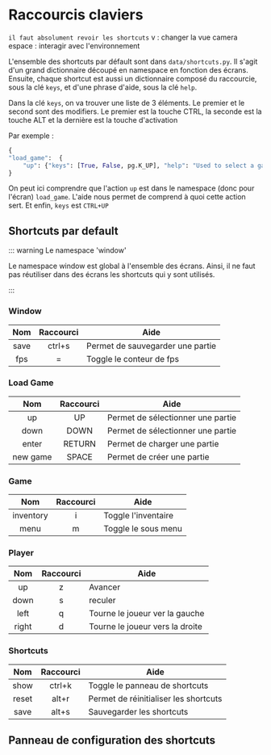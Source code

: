 # Raccourcis claviers

`il faut absolument revoir les shortcuts`
v : changer la vue camera
espace : interagir avec l'environnement

L'ensemble des shortcuts par défault sont dans `data/shortcuts.py`. Il s'agit d'un grand dictionnaire découpé en namespace en fonction des écrans. Ensuite, chaque shortcut est aussi un dictionnaire composé du raccourcie, sous la clé `keys`, et d'une phrase d'aide, sous la clé `help`.

Dans la clé `keys`, on va trouver une liste de 3 éléments. Le premier et le second sont des modifiers. Le premier est la touche CTRL, la seconde est la touche ALT et la dernière est la touche d'activation

Par exemple :

```py
{
"load_game":  {
    "up": {"keys": [True, False, pg.K_UP], "help": "Used to select a game"},
}
```

On peut ici comprendre que l'action `up` est dans le namespace (donc pour l'écran) `load_game`. L'aide nous permet de comprend à quoi cette action sert. Et enfin, `keys` est `CTRL+UP`

## Shortcuts par default

::: warning Le namespace 'window'

Le namespace window est global à l'ensemble des écrans. Ainsi, il ne faut pas réutiliser dans des écrans les shortcuts qui y sont utilisés.

:::

### Window

| Nom  | Raccourci | Aide                             |
| :--: | :-------: | -------------------------------- |
| save |  ctrl+s   | Permet de sauvegarder une partie |
| fps  |     =     | Toggle le conteur de fps         |

### Load Game

|   Nom    | Raccourci | Aide                              |
| :------: | :-------: | --------------------------------- |
|    up    |    UP     | Permet de sélectionner une partie |
|   down   |   DOWN    | Permet de sélectionner une partie |
|  enter   |  RETURN   | Permet de charger une partie      |
| new game |   SPACE   | Permet de créer une partie        |

### Game

|    Nom    | Raccourci | Aide                |
| :-------: | :-------: | ------------------- |
| inventory |     i     | Toggle l'inventaire |
|   menu    |     m     | Toggle le sous menu |

### Player

|  Nom  | Raccourci | Aide                            |
| :---: | :-------: | ------------------------------- |
|  up   |     z     | Avancer                         |
| down  |     s     | reculer                         |
| left  |     q     | Tourne le joueur ver la gauche  |
| right |     d     | Tourne le joueur vers la droite |

### Shortcuts

|  Nom  | Raccourci | Aide                                  |
| :---: | :-------: | ------------------------------------- |
| show  |  ctrl+k   | Toggle le panneau de shortcuts        |
| reset |   alt+r   | Permet de réinitialiser les shortcuts |
| save  |   alt+s   | Sauvegarder les shortcuts             |

## Panneau de configuration des shortcuts
